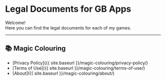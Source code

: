 # Legal Documents for GB Apps

Welcome!  
Here you can find the legal documents for each of my games.

---

## 📚 Magic Colouring
- [Privacy Policy]({{ site.baseurl }}/magic-colouring/privacy-policy/)
- [Terms of Use]({{ site.baseurl }}/magic-colouring/terms-of-use/)
- [About]({{ site.baseurl }}/magic-colouring/about/)
